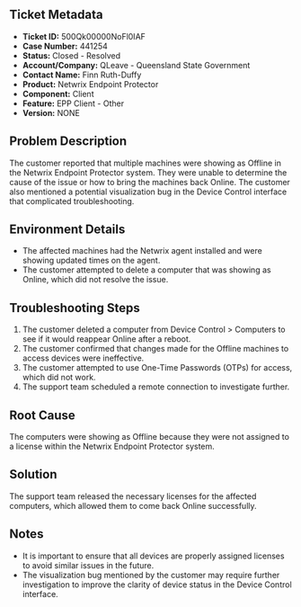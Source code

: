 ## Ticket Metadata
- **Ticket ID:** 500Qk00000NoFl0IAF
- **Case Number:** 441254
- **Status:** Closed - Resolved
- **Account/Company:** QLeave - Queensland State Government
- **Contact Name:** Finn Ruth-Duffy
- **Product:** Netwrix Endpoint Protector
- **Component:** Client
- **Feature:** EPP Client - Other
- **Version:** NONE

## Problem Description
The customer reported that multiple machines were showing as Offline in the Netwrix Endpoint Protector system. They were unable to determine the cause of the issue or how to bring the machines back Online. The customer also mentioned a potential visualization bug in the Device Control interface that complicated troubleshooting.

## Environment Details
- The affected machines had the Netwrix agent installed and were showing updated times on the agent.
- The customer attempted to delete a computer that was showing as Online, which did not resolve the issue.

## Troubleshooting Steps
1. The customer deleted a computer from Device Control > Computers to see if it would reappear Online after a reboot.
2. The customer confirmed that changes made for the Offline machines to access devices were ineffective.
3. The customer attempted to use One-Time Passwords (OTPs) for access, which did not work.
4. The support team scheduled a remote connection to investigate further.

## Root Cause
The computers were showing as Offline because they were not assigned to a license within the Netwrix Endpoint Protector system.

## Solution
The support team released the necessary licenses for the affected computers, which allowed them to come back Online successfully.

## Notes
- It is important to ensure that all devices are properly assigned licenses to avoid similar issues in the future.
- The visualization bug mentioned by the customer may require further investigation to improve the clarity of device status in the Device Control interface.